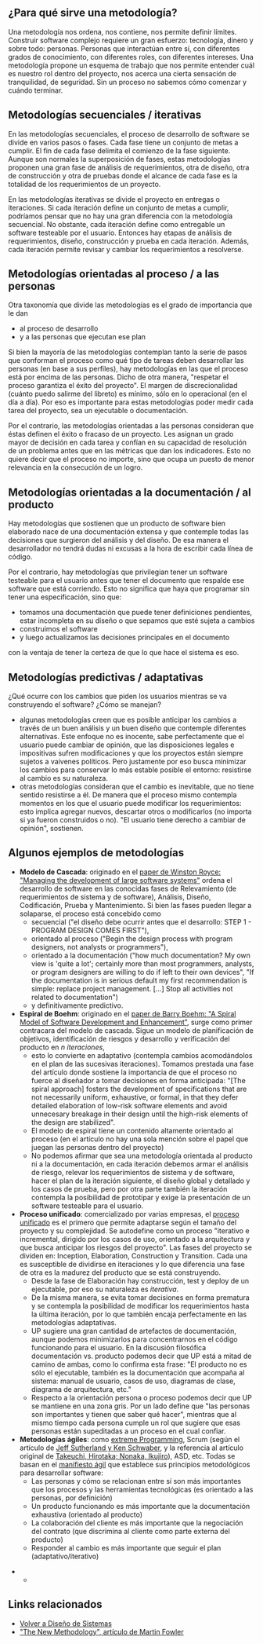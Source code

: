 ¿Para qué sirve una metodología?
--------------------------------

Una metodología nos ordena, nos contiene, nos permite definir límites. Construir software complejo requiere un gran esfuerzo: tecnología, dinero y sobre todo: personas. Personas que interactúan entre sí, con diferentes grados de conocimiento, con diferentes roles, con diferentes intereses. Una metodología propone un esquema de trabajo que nos permite entender cuál es nuestro rol dentro del proyecto, nos acerca una cierta sensación de tranquilidad, de seguridad. Sin un proceso no sabemos cómo comenzar y cuándo terminar.

Metodologías secuenciales / iterativas
--------------------------------------

En las metodologías secuenciales, el proceso de desarrollo de software se divide en varios pasos o fases. Cada fase tiene un conjunto de metas a cumplir. El fin de cada fase delimita el comienzo de la fase siguiente. Aunque son normales la superposición de fases, estas metodologías proponen una gran fase de análisis de requerimientos, otra de diseño, otra de construcción y otra de pruebas donde el alcance de cada fase es la totalidad de los requerimientos de un proyecto.

En las metodologías iterativas se divide el proyecto en entregas o iteraciones. Si cada iteración define un conjunto de metas a cumplir, podríamos pensar que no hay una gran diferencia con la metodología secuencial. No obstante, cada iteración define como entregable un software testeable por el usuario. Entonces hay etapas de análisis de requerimientos, diseño, construcción y prueba en cada iteración. Además, cada iteración permite revisar y cambiar los requerimientos a resolverse.

Metodologías orientadas al proceso / a las personas
---------------------------------------------------

Otra taxonomía que divide las metodologías es el grado de importancia que le dan

-   al proceso de desarrollo
-   y a las personas que ejecutan ese plan

Si bien la mayoría de las metodologías contemplan tanto la serie de pasos que conforman el proceso como qué tipo de tareas deben desarrollar las personas (en base a sus perfiles), hay metodologías en las que el proceso está por encima de las personas. Dicho de otra manera, "respetar el proceso garantiza el éxito del proyecto". El margen de discrecionalidad (cuánto puedo salirme del libreto) es mínimo, sólo en lo operacional (en el día a día). Por eso es importante para estas metodologías poder medir cada tarea del proyecto, sea un ejecutable o documentación.

Por el contrario, las metodologías orientadas a las personas consideran que éstas definen el éxito o fracaso de un proyecto. Les asignan un grado mayor de decisión en cada tarea y confían en su capacidad de resolución de un problema antes que en las métricas que dan los indicadores. Esto no quiere decir que el proceso no importe, sino que ocupa un puesto de menor relevancia en la consecución de un logro.

Metodologías orientadas a la documentación / al producto
--------------------------------------------------------

Hay metodologías que sostienen que un producto de software bien elaborado nace de una documentación extensa y que contemple todas las decisiones que surgieron del análisis y del diseño. De esa manera el desarrollador no tendrá dudas ni excusas a la hora de escribir cada línea de código.

Por el contrario, hay metodologías que privilegian tener un software testeable para el usuario antes que tener el documento que respalde ese software que está corriendo. Esto no significa que haya que programar sin tener una especificación, sino que:

-   tomamos una documentación que puede tener definiciones pendientes, estar incompleta en su diseño o que sepamos que esté sujeta a cambios
-   construimos el software
-   y luego actualizamos las decisiones principales en el documento

con la ventaja de tener la certeza de que lo que hace el sistema es eso.

Metodologías predictivas / adaptativas
--------------------------------------

¿Qué ocurre con los cambios que piden los usuarios mientras se va construyendo el software? ¿Cómo se manejan?

-   algunas metodologías creen que es posible anticipar los cambios a través de un buen análisis y un buen diseño que contemple diferentes alternativas. Este enfoque no es inocente, sabe perfectamente que el usuario puede cambiar de opinión, que las disposiciones legales e impositivas sufren modificaciones y que los proyectos están siempre sujetos a vaivenes políticos. Pero justamente por eso busca minimizar los cambios para conservar lo más estable posible el entorno: resistirse al cambio es su naturaleza.
-   otras metodologías consideran que el cambio es inevitable, que no tiene sentido resistirse a él. De manera que el proceso mismo contempla momentos en los que el usuario puede modificar los requerimientos: esto implica agregar nuevos, descartar otros o modificarlos (no importa si ya fueron construidos o no). "El usuario tiene derecho a cambiar de opinión", sostienen.

Algunos ejemplos de metodologías
--------------------------------

-   **Modelo de Cascada**: originado en el [paper de Winston Royce: "Managing the development of large software systems"](http://www.cs.umd.edu/class/spring2003/cmsc838p/Process/waterfall.pdf) ordena el desarrollo de software en las conocidas fases de Relevamiento (de requerimientos de sistema y de software), Análisis, Diseño, Codificación, Prueba y Mantenimiento. Si bien las fases pueden llegar a solaparse, el proceso está concebido como
    -   secuencial ("el diseño debe ocurrir antes que el desarrollo: STEP 1 - PROGRAM DESIGN COMES FIRST"),
    -   orientado al proceso ("Begin the design process with program designers, not analysts or programmers"),
    -   orientado a la documentación ("how much documentation? My own view is 'quite a lot'; certainly more than most programmers, analysts, or program designers are willing to do if left to their own devices", "If the documentation is in serious default my first recommendation is simple: replace project management. \[...\] Stop all activities not related to documentation")
    -   y definitivamente predictivo.
-   **Espiral de Boehm**: originado en el [paper de Barry Boehm: "A Spiral Model of Software Development and Enhancement"](http://www.cs.umd.edu/class/spring2003/cmsc838p/Process/spiral.pdf), surge como primer contracara del modelo de cascada. Sigue un modelo de planificación de objetivos, identificación de riesgos y desarrollo y verificación del producto en *n iteraciones*,
    -   esto lo convierte en adaptativo (contempla cambios acomodándolos en el plan de las sucesivas iteraciones). Tomamos prestada una fase del artículo donde sostiene la importancia de que el proceso no fuerce al diseñador a tomar decisiones en forma anticipada: "\[The spiral approach\] fosters the development of specifications that are not necessarily uniform, exhaustive, or formal, in that they defer detailed elaboration of low-risk software elements and avoid unnecesary breakage in their design until the high-risk elements of the design are stabilized".
    -   El modelo de espiral tiene un contenido altamente orientado al proceso (en el artículo no hay una sola mención sobre el papel que juegan las personas dentro del proyecto)
    -   No podemos afirmar que sea una metodología orientada al producto ni a la documentación, en cada iteración debemos armar el análisis de riesgo, relevar los requerimientos de sistema y de software, hacer el plan de la iteración siguiente, el diseño global y detallado y los casos de prueba, pero por otra parte también la iteración contempla la posibilidad de prototipar y exige la presentación de un software testeable para el usuario.
-   **Proceso unificado**: comercializado por varias empresas, el [proceso unificado](http://en.wikipedia.org/wiki/Unified_Process) es el primero que permite adaptarse según el tamaño del proyecto y su complejidad. Se autodefine como un proceso "iterativo e incremental, dirigido por los casos de uso, orientado a la arquitectura y que busca anticipar los riesgos del proyecto". Las fases del proyecto se dividen en: Inception, Elaboration, Construction y Transition. Cada una es susceptible de dividirse en iteraciones y lo que diferencia una fase de otra es la madurez del producto que se está construyendo.
    -   Desde la fase de Elaboración hay construcción, test y deploy de un ejecutable, por eso su naturaleza es *iterativa*.
    -   De la misma manera, se evita tomar decisiones en forma prematura y se contempla la posibilidad de modificar los requerimientos hasta la última iteración, por lo que también encaja perfectamente en las metodologías adaptativas.
    -   UP sugiere una gran cantidad de artefactos de documentación, aunque podemos minimizarlos para concentrarnos en el código funcionando para el usuario. En la discusión filosófica documentación vs. producto podemos decir que UP está a mitad de camino de ambas, como lo confirma esta frase: "El producto no es sólo el ejecutable, también es la documentación que acompaña al sistema: manual de usuario, casos de uso, diagramas de clase, diagrama de arquitectura, etc."
    -   Respecto a la orientación persona o proceso podemos decir que UP se mantiene en una zona gris. Por un lado define que "las personas son importantes y tienen que saber qué hacer", mientras que al mismo tiempo cada persona cumple un rol que sugiere que esas personas están supeditadas a un proceso en el cual confiar.
-   **Metodologías ágiles**: como [extreme Programming](http://www.extremeprogramming.org/), Scrum (según el artículo de [Jeff Sutherland y Ken Schwaber](http://www.scrum.org/storage/scrumguides/Scrum_Guide.pdf), y la referencia al artículo original de [Takeuchi, Hirotaka; Nonaka, Ikujiro](http://hbr.org/product/new-new-product-development-game/an/86116-PDF-ENG)), ASD, etc. Todas se basan en el [manifiesto ágil](http://agilemanifesto.org/) que establece sus principios metodológicos para desarrollar software:
    -   Las personas y cómo se relacionan entre sí son más importantes que los procesos y las herramientas tecnológicas (es orientado a las personas, por definición)
    -   Un producto funcionando es más importante que la documentación exhaustiva (orientado al producto)
    -   La colaboración del cliente es más importante que la negociación del contrato (que discrimina al cliente como parte externa del producto)
    -   Responder al cambio es más importante que seguir el plan (adaptativo/iterativo)

<!-- -->

-   -   

Links relacionados
------------------

-   [Volver a Diseño de Sistemas](design-temario.md)
-   ["The New Methodology", artículo de Martin Fowler](http://martinfowler.com/articles/newMethodology.html)

